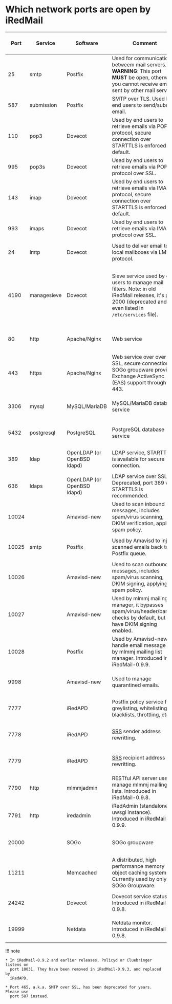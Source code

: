 # Which network ports are open by iRedMail

Port | Service | Software | Comment | Allow Public Access?
--- |--- |--- |--- |---
25 | smtp | Postfix | Used for communication betweem mail servers. __WARNING__: This port __MUST__ be open, otherwise you cannot receive email sent by other mail servers. | __YES (REQUIRED)__{: .red }
587 | submission | Postfix | SMTP over TLS. Used by end users to send/submit email. | YES (open to your end users)
110 | pop3 | Dovecot | Used by end users to retrieve emails via POP3 protocol, secure connection over STARTTLS is enforced by default. | YES (open to your end users)
995 | pop3s | Dovecot | Used by end users to retrieve emails via POP3 protocol over SSL. | YES (open to your end users)
143 | imap |Dovecot | Used by end users to retrieve emails via IMAP protocol, secure connection over STARTTLS is enforced by default. | YES (open to your end users)
993 | imaps | Dovecot | Used by end users to retrieve emails via IMAP protocol over SSL. | YES (open to your end users)
24 | lmtp | Dovecot | Used to deliver email to local mailboxes via LMTP protocol. | No (listen on `127.0.0.1` by default)
4190 | managesieve | Dovecot | Sieve service used by end users to manage mail filters. Note: in old iRedMail releases, it's port 2000 (deprecated and not even listed in `/etc/services` file). | NO (disabled by default and users are forced to manage mail filters with webmail)
80 | http | Apache/Nginx | Web service | YES (open to your webmail users)
443 | https | Apache/Nginx | Web service over over SSL, secure connection. SOGo groupware provides Exchange ActiveSync (EAS) support through port 443. | YES (open to your webmail users)
3306 | mysql | MySQL/MariaDB | MySQL/MariaDB database service | NO (listen on `127.0.0.1` by default)
5432 | postgresql | PostgreSQL | PostgreSQL database service | NO (listen on `127.0.0.1` by default)
389 | ldap | OpenLDAP (or OpenBSD ldapd) | LDAP service, STARTTLS is available for secure connection. | NO (listen on `127.0.0.1` by default)
636 |ldaps | OpenLDAP (or OpenBSD ldapd) | LDAP service over SSL. Deprecated, port 389 with STARTTLS is recommended. | NO (Not enabled by default)
10024 | | Amavisd-new | Used to scan inbound messages, includes spam/virus scanning, DKIM verification, applying spam policy. | NO (listen on `127.0.0.1` by default)
10025 | smtp | Postfix | Used by Amavisd to inject scanned emails back to Postfix queue. | NO (listen on `127.0.0.1` by default)
10026 | | Amavisd-new | Used to scan outbound messages, includes spam/virus scanning, DKIM signing, applying spam policy. | NO (listen on `127.0.0.1` by default)
10027 | | Amavisd-new | Used by mlmmj mailing list manager, it bypasses spam/virus/header/banned checks by default, but have DKIM signing enabled. | NO (listen on `127.0.0.1` by default)
10028 | | Postfix | Used by Amavisd-new to handle email message sent by mlmmj mailing list manager. Introduced in iRedMail-0.9.9. | NO (listen on `127.0.0.1` by default)
9998 | | Amavisd-new | Used to manage quarantined emails. | NO (listen on `127.0.0.1` by default)
7777 | | iRedAPD | Postfix policy service for greylisting, whitelisting, blacklists, throttling, etc | NO (listen on `127.0.0.1` by default)
7778 | | iRedAPD | [SRS](https://en.wikipedia.org/wiki/Sender_Rewriting_Scheme) sender address rewritting. | NO (listen on `127.0.0.1` by default)
7779 | | iRedAPD | [SRS](https://en.wikipedia.org/wiki/Sender_Rewriting_Scheme) recipient address rewritting. | NO (listen on `127.0.0.1` by default)
7790 | http | mlmmjadmin | RESTful API server used to manage mlmmj mailing lists. Introduced in iRedMail-0.9.8. | NO (listen on `127.0.0.1` by default)
7791 | http | iredadmin | iRedAdmin (standalone uwsgi instance). Introduced in iRedMail-0.9.9. | NO (listen on `127.0.0.1` by default)
20000 | | SOGo | SOGo groupware  | NO (listen on `127.0.0.1` by default)
11211 | | Memcached | A distributed, high performance memory object caching system. Currently used by only SOGo Groupware. | No (listen on `127.0.0.1` by default)
24242 | | Dovecot | Dovecot service status. Introduced in iRedMail-0.9.8. | NO (listen on `127.0.0.1` by default)
19999 | | Netdata | Netdata monitor. Introduced in iRedMail-0.9.8. | NO (listen on `127.0.0.1` by default)

!!! note

    * In iRedMail-0.9.2 and earlier releases, Policyd or Cluebringer listens on
      port 10031. They have been removed in iRedMail-0.9.3, and replaced by
      iRedAPD.

    * Port 465, a.k.a. SMTP over SSL, has been deprecated for years. Please use
      port 587 instead.
